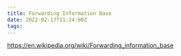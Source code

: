 ```yaml
---
title: Forwarding Information Base
date: 2022-02-17T11:24:00Z
tags:
---
```


https://en.wikipedia.org/wiki/Forwarding_information_base

